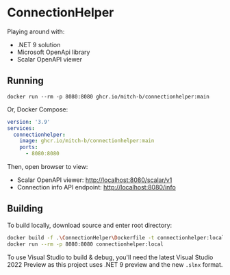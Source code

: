 # ConnectionHelper

Playing around with:

* .NET 9 solution
* Microsoft OpenApi library
* Scalar OpenAPI viewer

## Running

```
docker run --rm -p 8080:8080 ghcr.io/mitch-b/connectionhelper:main
```

Or, Docker Compose:

```yml
version: '3.9'
services:
  connectionhelper:
    image: ghcr.io/mitch-b/connectionhelper:main
    ports:
      - 8080:8080
```

Then, open browser to view: 

* Scalar OpenAPI viewer: <a href="http://localhost:8080/scalar/v1">http://localhost:8080/scalar/v1</a>
* Connection info API endpoint: <a href="http://localhost:8080/info">http://localhost:8080/info</a>

## Building

To build locally, download source and enter root directory:

```bash
docker build -f .\ConnectionHelper\Dockerfile -t connectionhelper:local .
docker run --rm -p 8080:8080 connectionhelper:local
```

To use Visual Studio to build & debug, you'll need the latest Visual Studio 2022 Preview as this project uses .NET 9 preview and the new `.slnx` format.